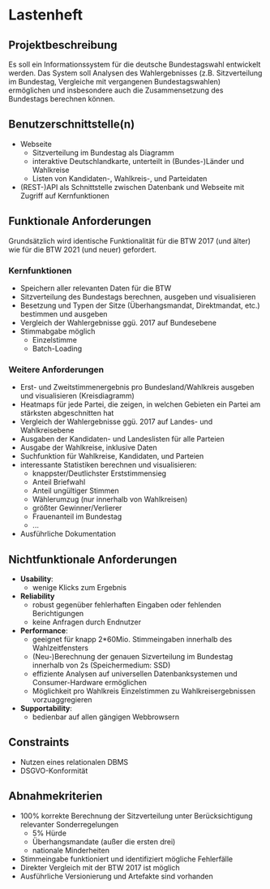 # Lastenheft
## Projektbeschreibung
Es soll ein Informationssystem für die deutsche Bundestagswahl entwickelt werden. Das System soll Analysen des Wahlergebnisses (z.B. Sitzverteilung im Bundestag, Vergleiche mit vergangenen Bundestagswahlen) ermöglichen und insbesondere auch die Zusammensetzung des Bundestags berechnen können.

## Benutzerschnittstelle(n)
- Webseite
  - Sitzverteilung im Bundestag als Diagramm
  - interaktive Deutschlandkarte, unterteilt in (Bundes-)Länder und Wahlkreise
  - Listen von Kandidaten-, Wahlkreis-, und Parteidaten
- (REST-)API als Schnittstelle zwischen Datenbank und Webseite mit Zugriff auf Kernfunktionen 
    
## Funktionale Anforderungen
Grundsätzlich wird identische Funktionalität für die BTW 2017 (und älter) wie für die BTW 2021 (und neuer) gefordert.
### Kernfunktionen
- Speichern aller relevanten Daten für die BTW
- Sitzverteilung des Bundestags berechnen, ausgeben und visualisieren
- Besetzung und Typen der Sitze (Überhangsmandat, Direktmandat, etc.) bestimmen und ausgeben
- Vergleich der Wahlergebnisse ggü. 2017 auf Bundesebene
- Stimmabgabe möglich
  - Einzelstimme
  - Batch-Loading

### Weitere Anforderungen
- Erst- und Zweitstimmenergebnis pro Bundesland/Wahlkreis ausgeben und visualisieren (Kreisdiagramm)
- Heatmaps für jede Partei, die zeigen, in welchen Gebieten ein Partei am stärksten abgeschnitten hat
- Vergleich der Wahlergebnisse ggü. 2017 auf Landes- und Wahlkreisebene
- Ausgaben der Kandidaten- und Landeslisten für alle Parteien
- Ausgabe der Wahlkreise, inklusive Daten
- Suchfunktion für Wahlkreise, Kandidaten, und Parteien
- interessante Statistiken berechnen und visualisieren:
    - knappster/Deutlichster Erststimmensieg
    - Anteil Briefwahl
    - Anteil ungültiger Stimmen
    - Wählerumzug (nur innerhalb von Wahlkreisen)
    - größter Gewinner/Verlierer
    - Frauenanteil im Bundestag
    - ...
- Ausführliche Dokumentation

## Nichtfunktionale Anforderungen
- **Usability**:
	- wenige Klicks zum Ergebnis
- **Reliability**
	- robust gegenüber fehlerhaften Eingaben oder fehlenden Berichtigungen
	- keine Anfragen durch Endnutzer
- **Performance**:
	- geeignet für knapp 2*60Mio. Stimmeingaben innerhalb des Wahlzeitfensters
	- (Neu-)Berechnung der genauen Sizverteilung im Bundestag innerhalb von 2s (Speichermedium: SSD)
	- effiziente Analysen auf universellen Datenbanksystemen und Consumer-Hardware ermöglichen
    - Möglichkeit pro Wahlkreis Einzelstimmen zu Wahlkreisergebnissen vorzuaggregieren
- **Supportability**:
	- bedienbar auf allen gängigen Webbrowsern

## Constraints
- Nutzen eines relationalen DBMS
- DSGVO-Konformität

## Abnahmekriterien
- 100% korrekte Berechnung der Sitzverteilung unter Berücksichtigung relevanter Sonderregelungen
  - 5% Hürde
  - Überhangsmandate (außer die ersten drei)
  - nationale Minderheiten
- Stimmeingabe funktioniert und identifiziert mögliche Fehlerfälle
- Direkter Vergleich mit der BTW 2017 ist möglich
- Ausführliche Versionierung und Artefakte sind vorhanden
